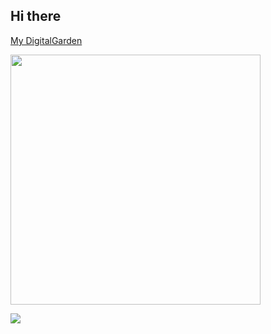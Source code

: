 ## Hi there 

[My DigitalGarden](https://haicaji.github.io/)

<img src="https://github-readme-stats.vercel.app/api?username=Haicaji&count_private=true&show_icons=true&theme=cobalt" width="400">

![](https://github-readme-activity-graph.vercel.app/graph?username=haicaji&theme=modern-lilac)
